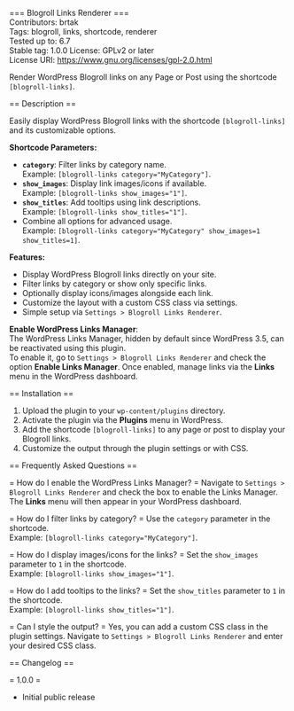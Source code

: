 === Blogroll Links Renderer ===  
Contributors: brtak  
Tags: blogroll, links, shortcode, renderer   
Tested up to: 6.7   
Stable tag: 1.0.0 
License: GPLv2 or later   
License URI: https://www.gnu.org/licenses/gpl-2.0.html    

Render WordPress Blogroll links on any Page or Post using the shortcode `[blogroll-links]`.

== Description ==

Easily display WordPress Blogroll links with the shortcode `[blogroll-links]` and its customizable options.

**Shortcode Parameters:**  
- **`category`**: Filter links by category name.  
  Example: `[blogroll-links category="MyCategory"]`.  
- **`show_images`**: Display link images/icons if available.  
  Example: `[blogroll-links show_images="1"]`.  
- **`show_titles`**: Add tooltips using link descriptions.  
  Example: `[blogroll-links show_titles="1"]`.  
- Combine all options for advanced usage.  
  Example: `[blogroll-links category="MyCategory" show_images=1 show_titles=1]`.

**Features:**  
- Display WordPress Blogroll links directly on your site.  
- Filter links by category or show only specific links.  
- Optionally display icons/images alongside each link.  
- Customize the layout with a custom CSS class via settings.  
- Simple setup via `Settings > Blogroll Links Renderer`.

**Enable WordPress Links Manager**:  
The WordPress Links Manager, hidden by default since WordPress 3.5, can be reactivated using this plugin.  
To enable it, go to `Settings > Blogroll Links Renderer` and check the option **Enable Links Manager**. Once enabled, manage links via the **Links** menu in the WordPress dashboard.

== Installation ==

1. Upload the plugin to your `wp-content/plugins` directory.  
2. Activate the plugin via the **Plugins** menu in WordPress.  
3. Add the shortcode `[blogroll-links]` to any page or post to display your Blogroll links.  
4. Customize the output through the plugin settings or with CSS.

== Frequently Asked Questions ==

= How do I enable the WordPress Links Manager? =
Navigate to `Settings > Blogroll Links Renderer` and check the box to enable the Links Manager. The **Links** menu will then appear in your WordPress dashboard.

= How do I filter links by category? =
Use the `category` parameter in the shortcode.  
Example: `[blogroll-links category="MyCategory"]`.

= How do I display images/icons for the links? =
Set the `show_images` parameter to `1` in the shortcode.  
Example: `[blogroll-links show_images="1"]`.

= How do I add tooltips to the links? =
Set the `show_titles` parameter to `1` in the shortcode.  
Example: `[blogroll-links show_titles="1"]`.

= Can I style the output? =
Yes, you can add a custom CSS class in the plugin settings. Navigate to `Settings > Blogroll Links Renderer` and enter your desired CSS class.

== Changelog ==

= 1.0.0 =
* Initial public release
